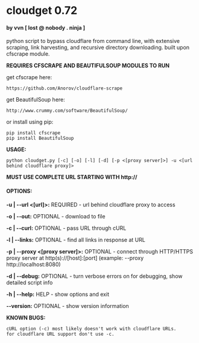 # cloudget 0.72
#### by vvn [ lost @ nobody . ninja ]

 python script to bypass cloudflare from command line, with extensive scraping, link harvesting, and recursive directory downloading. built upon cfscrape module.

**REQUIRES CFSCRAPE AND BEAUTIFULSOUP MODULES TO RUN**

get cfscrape here:

    https://github.com/Anorov/cloudflare-scrape

get BeautifulSoup here:

    http://www.crummy.com/software/BeautifulSoup/

or install using pip:

    pip install cfscrape
    pip install BeautifulSoup

**USAGE:**

    python cloudget.py [-c] [-o] [-l] [-d] [-p <[proxy server]>] -u <[url behind cloudflare proxy]>

**MUST USE COMPLETE URL STARTING WITH http://**

#### OPTIONS:

**-u | --url <[url]>:**
REQUIRED - url behind cloudflare proxy to access

**-o | --out:**
OPTIONAL - download to file

**-c | --curl:**
OPTIONAL - pass URL through cURL

**-l | --links:**
OPTIONAL - find all links in response at URL

**-p | --proxy <[proxy server]>:**
OPTIONAL - connect through HTTP/HTTPS proxy server at http(s)://[host]:[port]
(example: --proxy http://localhost:8080)

**-d | --debug:**
OPTIONAL - turn verbose errors on for debugging, show detailed script info

**-h | --help:**
HELP - show options and exit

**--version:**
OPTIONAL - show version information

**KNOWN BUGS:**

    cURL option (-c) most likely doesn't work with cloudflare URLs.
    for cloudflare URL support don't use -c.

